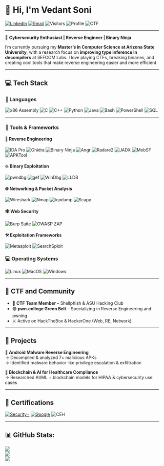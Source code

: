 # 👋 Hi, I'm Vedant Soni

[![LinkedIn](https://img.shields.io/badge/-LinkedIn-blue?style=flat&logo=linkedin&logoColor=white&link=https://www.linkedin.com/in/vedantsoni3006/)](https://www.linkedin.com/in/vedantsoni3006/)
[![Email](https://img.shields.io/badge/-vedusoni@gmail.com-D14836?style=flat&logo=gmail&logoColor=white)](mailto:vedusoni@gmail.com)
![Visitors](https://komarev.com/ghpvc/?username=vedantsoni3006&style=flat-square)
![Profile](https://img.shields.io/badge/Masters@ASU-Computer%20Science-purple)
![CTF](https://img.shields.io/badge/CTF-Player%20%7C%20Shellphish%20&%20ASU%20Hacking%20Club-ff69b4)

---

🔐 **Cybersecurity Enthusiast | Reverse Engineer | Binary Ninja**

I’m currently pursuing my **Master’s in Computer Science at Arizona State University**, with a research focus on **improving type inference in decompilers** at SEFCOM Labs. I love playing CTFs, breaking binaries, and creating cool tools that make reverse engineering easier and more efficient.

---

## 💻 Tech Stack

### 🧠 Languages
![x86 Assembly](https://img.shields.io/badge/Assembly-x86/ARM-informational)
![C](https://img.shields.io/badge/C-00599C?style=flat&logo=c&logoColor=white)
![C++](https://img.shields.io/badge/C++-00599C?style=flat&logo=c%2B%2B&logoColor=white)
![Python](https://img.shields.io/badge/Python-3776AB?style=flat&logo=python&logoColor=white)
![Java](https://img.shields.io/badge/Java-ED8B00?style=flat&logo=java&logoColor=white)
![Bash](https://img.shields.io/badge/Bash-4EAA25?style=flat&logo=gnu-bash&logoColor=white)
![PowerShell](https://img.shields.io/badge/PowerShell-5391FE?style=flat&logo=powershell&logoColor=white)
![SQL](https://img.shields.io/badge/SQL-4479A1?style=flat&logo=postgresql&logoColor=white)

---

### 🧰 Tools & Frameworks

#### 🧩 Reverse Engineering
![IDA Pro](https://img.shields.io/badge/IDA-Pro-lightgrey)
![Ghidra](https://img.shields.io/badge/Ghidra-FF0000?style=flat)
![Binary Ninja](https://img.shields.io/badge/Binary%20Ninja-2D2D2D?style=flat)
![Angr](https://img.shields.io/badge/Angr-cc0000)
![Radare2](https://img.shields.io/badge/Radare2-black)
![JADX](https://img.shields.io/badge/JADX-purple)
![MobSF](https://img.shields.io/badge/MobSF-blue)
![APKTool](https://img.shields.io/badge/APKTool-black)

#### 💥 Binary Exploitation
![pwndbg](https://img.shields.io/badge/pwndbg-GDB-green)
![gef](https://img.shields.io/badge/GEF-GDB-yellow)
![WinDbg](https://img.shields.io/badge/WinDbg-Windows-blue)
![LLDB](https://img.shields.io/badge/LLDB-FF9900)

#### 🌐 Networking & Packet Analysis
![Wireshark](https://img.shields.io/badge/Wireshark-1679A7?style=flat&logo=wireshark&logoColor=white)
![Nmap](https://img.shields.io/badge/Nmap-00457C?style=flat)
![tcpdump](https://img.shields.io/badge/tcpdump-command--line-blue)
![Scapy](https://img.shields.io/badge/Scapy-Python-green)

#### 🕸️ Web Security
![Burp Suite](https://img.shields.io/badge/Burp--Suite-ff6600)
![OWASP ZAP](https://img.shields.io/badge/OWASP%20ZAP-black)

#### ⚒️ Exploitation Frameworks
![Metasploit](https://img.shields.io/badge/Metasploit-000000?style=flat)
![SearchSploit](https://img.shields.io/badge/SearchSploit-ED1C24)

### 💻 Operating Systems
![Linux](https://img.shields.io/badge/Linux-Fedora|Debian|Kali|Arch|Ubuntu-informational)
![MacOS](https://img.shields.io/badge/MacOS-000000?style=flat&logo=apple)
![Windows](https://img.shields.io/badge/Windows-0078D6?style=flat&logo=windows&logoColor=white)

---

## 🎯 CTF and Community

- 🥷 **CTF Team Member** – Shellphish & ASU Hacking Club  
- 🟢 **pwn.college Green Belt** – Specializing in Reverse Engineering and pwning  
- ⚔️ Active on HackTheBox & HackerOne (Web, RE, Network)

---

## 🚀 Projects

**🔸 Android Malware Reverse Engineering**  
→ Decompiled & analyzed 7+ malicious APKs  
→ Identified malware behavior like privilege escalation & exfiltration

**🔸 Blockchain & AI for Healthcare Compliance**  
→ Researched AI/ML + blockchain models for HIPAA & cybersecurity use cases  

---

## 📜 Certifications

[![Security+](https://img.shields.io/badge/CompTIA-Security+-red)](https://www.comptia.org/)
[![Google](https://img.shields.io/badge/Google-Cybersecurity-blue)](https://grow.google/certificates/cybersecurity/)
![CEH](https://img.shields.io/badge/CEH-In%20Progress-yellow)

---

## 📊 GitHub Stats:

![](https://github-readme-stats.vercel.app/api?username=tedanvosin&theme=dark&hide_border=false&include_all_commits=true&count_private=true)<br/>
![](https://nirzak-streak-stats.vercel.app/?user=tedanvosin&theme=dark&hide_border=false)<br/>
![](https://github-readme-stats.vercel.app/api/top-langs/?username=tedanvosin&theme=dark&hide_border=false&include_all_commits=true&count_private=true&layout=compact)

